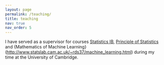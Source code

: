 ```yaml
---
layout: page
permalink: /teaching/
title: teaching
nav: true
nav_order: 5
---
```


I have served as a supervisor for courses [Statistics IB](https://www.dpmms.cam.ac.uk/study/IB/Statistics/), [Principle of Statistics](https://www.dpmms.cam.ac.uk/study/II/PrinciplesOfStatistics/) and 
{Mathematics of Machine Learning}(http://www.statslab.cam.ac.uk/~rds37/machine_learning.html) during my time at the University of Cambridge.




